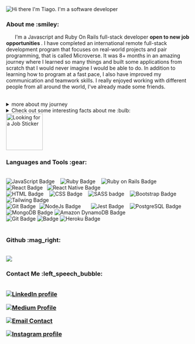 <img src="assets/readme_cover.gif" alt="Hi there I'm Tiago. I'm a software developer">

<h3> About me :smiley:</h3>
<p>&nbsp;&nbsp;&nbsp;&nbsp;&nbsp;&nbsp;I'm a Javascript and Ruby On Rails full-stack developer <strong> open to new job opportunities </strong>. I have completed an international remote full-stack development program that focuses on real-world projects and pair programming, that is called Microverse. It was 8+ months in an amazing journey where I learned so many things and built some applications from scratch that I would never imagine I would be able to do. In addition to learning how to program at a fast pace, I also have improved my communication and teamwork skills. I really enjoyed working with different people from all around the world, I've already made some friends.</p>
<br>
<details>
  <summary>more about my journey </summary>
  <br>
  <p> &nbsp;&nbsp;&nbsp;&nbsp;&nbsp;&nbsp;
  At the end of my first month, in only 4 days I created a landing page with JavaScript, CSS, and HTML that fulfilled the design guidelines across many devices, and I’m very proud of it. <a href="https://tiagomarin.github.io/Eagle-English/">(here is the link to it)</a> <br> &nbsp;&nbsp;&nbsp;&nbsp;&nbsp;&nbsp;![looking-for-a-job-job](https://user-images.githubusercontent.com/99205303/228097621-b65e87e5-43ad-45e2-9cea-9766c4e68236.gif)

  Before that, I was working as a Coordinator of English teachers, which gave me experience with training and leading. I've always liked technology, and at some point I realized how fast people that work with tech develop themselves. That's when I decided I'd jump in this path. <br> &nbsp;&nbsp;&nbsp;&nbsp;&nbsp;&nbsp;
  I’m really looking forward to working with a strong tech team because I want to be involved with people who have a growth mindset like me. I am quite driven, and my long-term goal is to work as a lead developer in a large, multinational company and potentially serve as a CTO. As for today, I am looking for an opportunity to shine as an immediate contributor to a full-stack development team.
  </p>
 </details>


<details>
  <summary>Check out some interesting facts about me :bulb:</summary>
  <br>
  - :headphones: I love to listen to music and I'm quite eclectic. <br>
  - :surfer: Surfing is my passion. <br>
  - :handshake: I believe in the power of teamwork and collaboration. <br>
  - :earth_americas: I have lived in 4 different countries. <br>
  - :guitar: I play the guitar. <br>
  - :recycle: I always try to reduce my environmental footprint. <br>
  - :couple: I'm happily married, kids yet to come. <br>

</details>

<img alt="Looking for a Job Sticker" src="https://user-images.githubusercontent.com/99205303/228097653-8f1ffb8a-4043-4627-a79d-a7f7a9a46f69.gif" width="100" height="100" />

<!-- <img alt="Looking for a Job Sticker" src="https://user-images.githubusercontent.com/99205303/228098040-8f3f5e74-04a3-4e71-99b1-4de516659a38.gif" width="200" /> -->

<br>
<h3>Languages and Tools :gear: </h3>
<br>
  <div>
  <img alt="JavaScript Badge" src="https://img.shields.io/badge/javascript%20-%23323330.svg?&style=for-the-badge&logo=javascript&logoColor=%23F7DF1E"> &nbsp;&nbsp;
  <img alt="Ruby Badge" src="https://img.shields.io/badge/ruby-%23CC342D.svg?style=for-the-badge&logo=ruby&logoColor=white)"> &nbsp;&nbsp;
  <img alt="Ruby on Rails Badge" src="https://img.shields.io/badge/rails-%23CC0000.svg?style=for-the-badge&logo=ruby-on-rails&logoColor=white">&nbsp;&nbsp;
  <img alt="React Badge" src="https://img.shields.io/badge/React-20232A?style=for-the-badge&logo=react&logoColor=61DAFB">&nbsp;&nbsp;
  <img alt="React Native Badge" src="https://img.shields.io/badge/react_native-%2320232a.svg?style=for-the-badge&logo=react&logoColor=%2361DAFB">&nbsp;&nbsp;
</div>

<div>
  <img alt="HTML Badge" src="https://img.shields.io/badge/html5%20-%23E34F26.svg?&style=for-the-badge&logo=html5&logoColor=white"> &nbsp;&nbsp;
  <img alt="CSS Badge" src="https://img.shields.io/badge/css3%20-%231572B6.svg?&style=for-the-badge&logo=css3&logoColor=white"> &nbsp;&nbsp; 
  <img alt="SASS badge" src="https://img.shields.io/badge/Sass-CC6699?style=for-the-badge&logo=sass&logoColor=white"> &nbsp;&nbsp;
  <img alt="Bootstrap Badge" src="https://img.shields.io/badge/bootstrap%20-%23563D7C.svg?&style=for-the-badge&logo=bootstrap&logoColor=white"/> &nbsp;&nbsp;
  <img alt="Tailwing Badge" src="https://img.shields.io/badge/tailwindcss-%2338B2AC.svg?style=for-the-badge&logo=tailwind-css&logoColor=white)"/>&nbsp;&nbsp;
 </div>
 
<div>
  <img alt="NodeJs Badge" src="https://img.shields.io/badge/node.js%20-%2343853D.svg?&style=for-the-badge&logo=node.js&logoColor=white"/> &nbsp;&nbsp;
  <img alt="Git Badge" style="float: left; margin-right: 10px;"  src="https://img.shields.io/badge/GIT-E44C30?style=for-the-badge&logo=git&logoColor=white"/> &nbsp;&nbsp;
  <img alt="Jest Badge" src="https://img.shields.io/badge/Jest-C21325?style=for-the-badge&logo=jest&logoColor=white"/> &nbsp;&nbsp;
   <img alt="PostgreSQL Badge" src="https://img.shields.io/badge/postgres-%23316192.svg?style=for-the-badge&logo=postgresql&logoColor=white" />
  <img alt="MongoDB Badge" src="https://img.shields.io/badge/MongoDB-%234ea94b.svg?style=for-the-badge&logo=mongodb&logoColor=white" />
  <img alt="Amazon DynamoDB Badge" src="https://img.shields.io/badge/Amazon%20DynamoDB-4053D6?style=for-the-badge&logo=Amazon%20DynamoDB&logoColor=white" />
</div>

<div>
  <img alt="Git Badge" src="https://img.shields.io/badge/git-%23F05033.svg?style=for-the-badge&logo=git&logoColor=white" />
  <img alt=" Badge" src="https://img.shields.io/badge/github-%23121011.svg?style=for-the-badge&logo=github&logoColor=white" />
  <img alt="Heroku Badge" src="https://img.shields.io/badge/heroku-%23430098.svg?style=for-the-badge&logo=heroku&logoColor=white" />
</div>

<br>
<h3> Github :mag_right:</h3>
<br>
<img src="https://github-readme-stats.vercel.app/api?username=tiagomarin&show_icons=true&theme=nord">


<br>
<h3>Contact Me :left_speech_bubble:
<br>
<br>

<a href="https://www.linkedin.com/in/tiago-lelinski-marin/"><img alt="LinkedIn profile" src="https://img.shields.io/badge/LinkedIn-0077B5?style=for-the-badge&logo=linkedin&logoColor=white"></a> &nbsp;&nbsp;

<a href="https://medium.com/@tiago.lelinski"><img alt="Medium Profile" src="https://img.shields.io/badge/Medium-12100E?style=for-the-badge&logo=medium&logoColor=white"></a>&nbsp;&nbsp;

<!-- <a href="https://twitter.com/LelinskiMarin"><img alt="Twitter profile" src="https://img.shields.io/badge/Twitter-1DA1F2?style=for-the-badge&logo=twitter&logoColor=white"/></a> &nbsp;&nbsp; -->

<a href="mailto:tiago.lelinski@gmail.com"><img  alt="Email Contact" src="https://img.shields.io/badge/Gmail-D14836?style=for-the-badge&logo=gmail&logoColor=white"/></a> &nbsp;&nbsp;

<a href="https://www.instagram.com/tiagolelinski/"><img alt="Instagram profile" src="https://img.shields.io/badge/Instagram-E4405F?style=for-the-badge&logo=instagram&logoColor=white"/></a> &nbsp;&nbsp;
